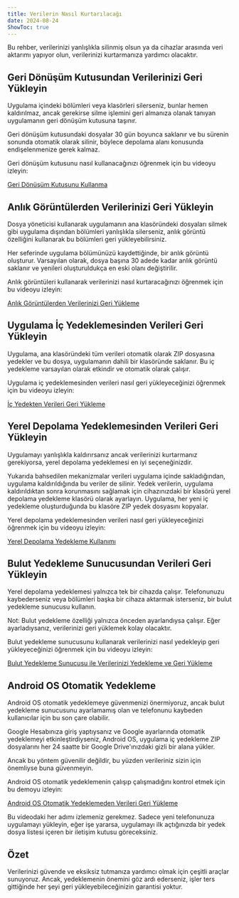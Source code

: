```yaml
---
title: Verilerin Nasıl Kurtarılacağı  
date: 2024-08-24  
ShowToc: true
---
```


Bu rehber, verilerinizi yanlışlıkla silinmiş olsun ya da cihazlar arasında veri aktarımı yapıyor olun, verilerinizi kurtarmanıza yardımcı olacaktır.

## Geri Dönüşüm Kutusundan Verilerinizi Geri Yükleyin

Uygulama içindeki bölümleri veya klasörleri silerseniz, bunlar hemen kaldırılmaz, ancak gerekirse silme işlemini geri almanıza olanak tanıyan uygulamanın geri dönüşüm kutusuna taşınır.

Geri dönüşüm kutusundaki dosyalar 30 gün boyunca saklanır ve bu sürenin sonunda otomatik olarak silinir, böylece depolama alanı konusunda endişelenmenize gerek kalmaz.

Geri dönüşüm kutusunu nasıl kullanacağınızı öğrenmek için bu videoyu izleyin:  

[Geri Dönüşüm Kutusunu Kullanma](https://youtube.com/shorts/WUrHmY4-T30?feature=share)

## Anlık Görüntülerden Verilerinizi Geri Yükleyin

Dosya yöneticisi kullanarak uygulamanın ana klasöründeki dosyaları silmek gibi uygulama dışından bölümleri yanlışlıkla silerseniz, anlık görüntü özelliğini kullanarak bu bölümleri geri yükleyebilirsiniz.

Her seferinde uygulama bölümünüzü kaydettiğinde, bir anlık görüntü oluşturur. Varsayılan olarak, dosya başına 30 adede kadar anlık görüntü saklanır ve yenileri oluşturuldukça en eski olanı değiştirilir.

Anlık görüntüleri kullanarak verilerinizi nasıl kurtaracağınızı öğrenmek için bu videoyu izleyin:  

[Anlık Görüntülerden Verilerinizi Geri Yükleme](https://youtu.be/QRlzmj-Vp88)

## Uygulama İç Yedeklemesinden Verileri Geri Yükleyin

Uygulama, ana klasöründeki tüm verileri otomatik olarak ZIP dosyasına yedekler ve bu dosya, uygulamanın dahili bir klasöründe saklanır. Bu iç yedekleme varsayılan olarak etkindir ve otomatik olarak çalışır.

Uygulama iç yedeklemesinden verileri nasıl geri yükleyeceğinizi öğrenmek için bu videoyu izleyin:  

[İç Yedekten Verileri Geri Yükleme](https://youtube.com/shorts/GAOLcbpsCHQ?feature=share)

## Yerel Depolama Yedeklemesinden Verileri Geri Yükleyin

Uygulamayı yanlışlıkla kaldırırsanız ancak verilerinizi kurtarmanız gerekiyorsa, yerel depolama yedeklemesi en iyi seçeneğinizdir.

Yukarıda bahsedilen mekanizmalar verileri uygulama içinde sakladığından, uygulama kaldırıldığında bu veriler de silinir. Yedek verilerin, uygulama kaldırıldıktan sonra korunmasını sağlamak için cihazınızdaki bir klasörü yerel depolama yedekleme klasörü olarak ayarlayın. Uygulama, her yeni iç yedekleme oluşturduğunda bu klasöre ZIP yedek dosyasını kopyalar.

Yerel depolama yedeklemesinden verileri nasıl geri yükleyeceğinizi öğrenmek için bu videoyu izleyin:  

[Yerel Depolama Yedekleme Kullanımı](https://youtu.be/Y-M5V3OKWM8)

## Bulut Yedekleme Sunucusundan Verileri Geri Yükleyin

Yerel depolama yedeklemesi yalnızca tek bir cihazda çalışır. Telefonunuzu kaybederseniz veya bölümleri başka bir cihaza aktarmak isterseniz, bir bulut yedekleme sunucusu kullanın.

Not: Bulut yedekleme özelliği yalnızca önceden ayarlandıysa çalışır. Eğer ayarladıysanız, verilerinizi geri yüklemek kolay olacaktır.

Bulut yedekleme sunucusunu kullanarak verilerinizi nasıl yedekleyip geri yükleyeceğinizi öğrenmek için bu videoyu izleyin:  

[Bulut Yedekleme Sunucusu ile Verilerinizi Yedekleme ve Geri Yükleme](https://youtube.com/shorts/F2UTxySivO4)

## Android OS Otomatik Yedekleme

Android OS otomatik yedeklemeye güvenmenizi önermiyoruz, ancak bulut yedekleme sunucusunu ayarlamamış olan ve telefonunu kaybeden kullanıcılar için bu son çare olabilir.

Google Hesabınıza giriş yaptıysanız ve Google ayarlarında otomatik yedeklemeyi etkinleştirdiyseniz, Android OS, uygulama iç yedekleme ZIP dosyalarını her 24 saatte bir Google Drive'ınızdaki gizli bir alana yükler.

Ancak bu yöntem güvenilir değildir, bu yüzden verileriniz sizin için önemliyse buna güvenmeyin.

Android OS otomatik yedeklemenin çalışıp çalışmadığını kontrol etmek için bu demoyu izleyin:  

[Android OS Otomatik Yedeklemeden Verileri Geri Yükleme](https://youtu.be/PMrsCCpMebk)

Bu videodaki her adımı izlemeniz gerekmez. Sadece yeni telefonunuza uygulamayı yükleyin, eğer işe yararsa, uygulamayı ilk açtığınızda bir yedek dosya listesi içeren bir iletişim kutusu göreceksiniz.

## Özet

Verilerinizi güvende ve eksiksiz tutmanıza yardımcı olmak için çeşitli araçlar sunuyoruz. Ancak, yedeklemenin önemini göz ardı ederseniz, işler ters gittiğinde her şeyi geri yükleyebileceğinizin garantisi yoktur.
